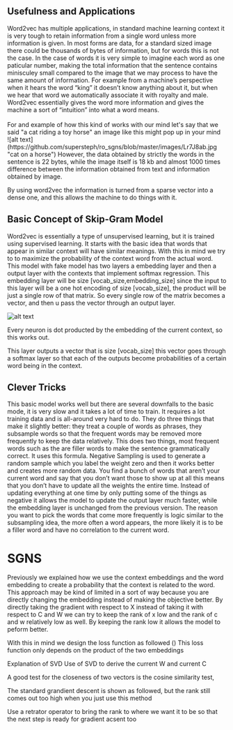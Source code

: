 <h2>Usefulness and Applications</h2>
Word2vec has multiple applications, in standard machine learning context it is very tough to retain information from a single word unless more information is given. In most forms are data, for a standard sized image there could be thousands of bytes of information, but for words this is not the case. In the case of words it is very simple to imagine each word as one paticular number, making the total information that the sentence contains minisculey small compared to the image that we may process to have the same amount of information. For example from a machine’s perspective when it hears the word “king” it doesn’t know anything about it, but when we hear that word we automatically associate it with royalty and male. Word2vec essentially gives the word more information and gives the machine a sort of “intuition” into what a word means.
<br/><br/>
For and example of how this kind of works with our mind let's say that we said "a cat riding a toy horse" an image like this might pop up in your mind <br/>
![alt text](https://github.com/supersteph/ro_sgns/blob/master/images/Lr7J8ab.jpg "cat on a horse")
However, the data obtained by strictly the words in the sentence is 22 bytes, while the image itself is 18 kb and almost 1000 times difference between the information obtained from text and information obtained by image.<br/>

By using word2vec the information is turned from a sparse vector into a dense one, and this allows the machine to do things with it.<br/>
 
 <h2>Basic Concept of Skip-Gram Model</h2>
 
Word2vec is essentially a type of unsupervised learning, but it is trained using supervised learning. It starts with the basic idea that words that appear in similar context will have similar meanings. With this in mind we try to to maximize the probability of the context word from the actual word. This model with fake model has two layers a embedding layer and then a output layer with the contexts that implement softmax regression. This embedding layer will be size [vocab_size,embedding_size] since the input to this layer will be a one hot encoding of size [vocab_size], the product will be just a single row of that matrix. So every single row of the matrix becomes a vector, and then u pass the vector through an output layer. 
<br/>

![alt text](https://github.com/supersteph/ro_sgns/blob/master/images/word2vec_weight_matrix_lookup_table.png "Layers")


Every neuron is dot producted by the embedding of the current context, so this works out.

This layer outputs a vector that is size [vocab_size] this vector goes through a softmax layer so that each of the outputs become probabilities of a certain word being in the context.<br/>
 
<h2>Clever Tricks</h2>
 
This basic model works well but there are several downfalls to the basic mode, it is very slow and it takes a lot of time to train. It requires a lot training data and is all-around very hard to do. They do three things that make it slightly better: they treat a couple of words as phrases, they subsample words so that the frequent words may be removed more frequently to keep the data relatively. This does two things, most frequent words such as the are filler words to make the sentence grammatically correct.  It uses this formula. Negative Sampling is used to generate a random sample which you label the weight zero and then it works better and creates more random data. You find a bunch of words that aren’t your current word and say that you don’t want those to show up at all this means that you don’t have to update all the weights the entire time. Instead of updating everything at one time by only putting some of the things as negative it allows the model to update the output layer much faster, while the embedding layer is unchanged from the previous version. The reason you want to pick the words that come more frequently is logic similar to the subsampling idea, the more often a word appears, the more likely it is to be a filler word and have no correlation to the current word.<br/>
 
<h1>SGNS</h1>
Previously we explained how we use the context embeddings and the word embedding to create a probability that the context is related to the word. This approach may be kind of limited in a sort of way because you are directly changing the embedding instead of making the objective better. By directly taking the gradient with respect to X instead of taking it with respect to C and W we can try to keep the rank of x low and the rank of c and w relatively low as well. By keeping the rank low it allows the model to peform better.
 
With this in mind we design the loss function as followed
()
This loss function only depends on the product of the two embeddings
 
Explanation of SVD
Use of SVD to derive the current  W and current C
 
A good test for the closeness of two vectors is the cosine similarity test,
 
 
The standard grandient descent is shown as followed, but the rank still comes out too high when you just use this method
 
Use a retrator operator to bring the rank to where we want it to be so that the next step is ready for gradient acsent too
